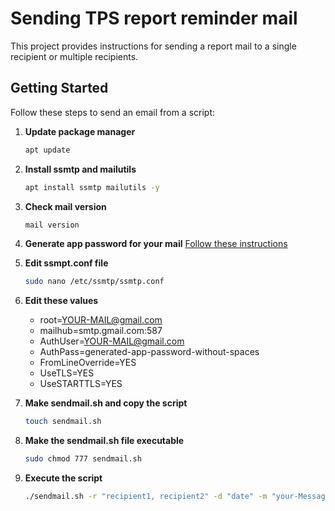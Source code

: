 
# Sending TPS report reminder mail

This project provides instructions for sending a report mail to a single recipient or multiple recipients.

## Getting Started

Follow these steps to send an email from a script:

1. **Update package manager**
   ```bash
   apt update
2. **Install ssmtp and mailutils**
    ```bash
   apt install ssmtp mailutils -y
3. **Check mail version**
   ```bash
   mail version
4. **Generate app password for your mail**
     [Follow these instructions](https://www.devopszones.com/2020/03/how-to-create-use-app-passwords-in-gmail.html)
5. **Edit ssmpt.conf file**
    ```bash
    sudo nano /etc/ssmtp/ssmtp.conf

6. **Edit these values**
    - root=YOUR-MAIL@gmail.com
    - mailhub=smtp.gmail.com:587
    - AuthUser=YOUR-MAIL@gmail.com
    - AuthPass=generated-app-password-without-spaces
    - FromLineOverride=YES
    - UseTLS=YES
    - UseSTARTTLS=YES

7. **Make sendmail.sh and copy the script** 
    ```bash
    touch sendmail.sh 

7. **Make the sendmail.sh file executable** 
    ```bash
    sudo chmod 777 sendmail.sh  

8. **Execute the script** 
    ```bash
    ./sendmail.sh -r "recipient1, recipient2" -d "date" -m "your-Message" -s "sender-name"

